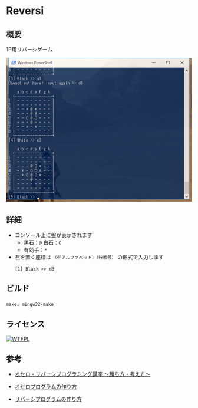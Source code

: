 # Reversi

## 概要

1P用リバーシゲーム

![screenshot](./screenshot.png)

## 詳細

- コンソール上に盤が表示されます
    - 黒石：`@` 白石：`O`
    - 有効手：`*`
- 石を置く座標は
    `（列アルファベット）（行番号）`
    の形式で入力します
    ```
    [1] Black >> d3
    ```

## ビルド

`make`、`mingw32-make`

## ライセンス

[![WTFPL](http://www.wtfpl.net/wp-content/uploads/2012/12/wtfpl-badge-1.png)](http://www.wtfpl.net/)

## 参考

- [オセロ・リバーシプログラミング講座 ～勝ち方・考え方～](http://uguisu.skr.jp/othello/)

- [オセロプログラムの作り方](http://hp.vector.co.jp/authors/VA015468/platina/algo/)

- [リバーシプログラムの作り方](http://www.es-cube.net/es-cube/reversi/sample/index.html)